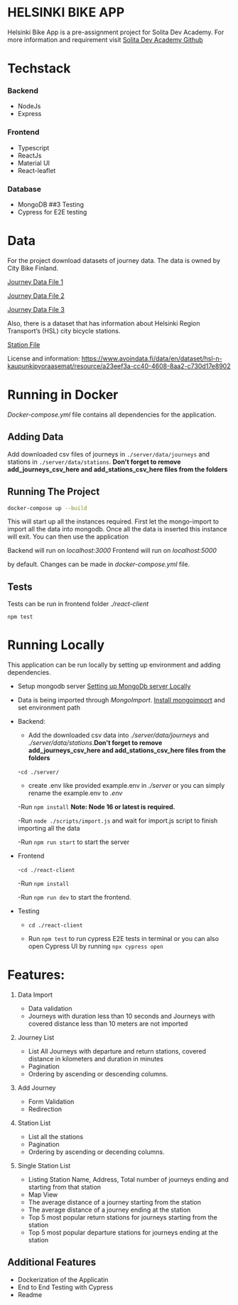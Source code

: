# **HELSINKI BIKE APP**

Helsinki Bike App is a pre-assignment project for Solita Dev Academy. For more information and requirement visit [Solita Dev Academy Github](https://github.com/solita/dev-academy-2023-exercise)

# Techstack
### Backend
- NodeJs
- Express
### Frontend
- Typescript
- ReactJs
- Material UI
- React-leaflet
### Database
- MongoDB
##3 Testing 
- Cypress for E2E testing

# Data 

For the project download datasets of journey data. The data is owned by City Bike Finland.

[Journey Data File 1](https://dev.hsl.fi/citybikes/od-trips-2021/2021-05.csv)

[Journey Data File 2](https://dev.hsl.fi/citybikes/od-trips-2021/2021-06.csv)

[Journey Data File 3](https://dev.hsl.fi/citybikes/od-trips-2021/2021-07.csv)

Also, there is a dataset that has information about Helsinki Region Transport’s (HSL) city bicycle stations.

[Station File ](https://opendata.arcgis.com/datasets/726277c507ef4914b0aec3cbcfcbfafc_0.csv)

License and information: https://www.avoindata.fi/data/en/dataset/hsl-n-kaupunkipyoraasemat/resource/a23eef3a-cc40-4608-8aa2-c730d17e8902

# Running in Docker
*Docker-compose.yml* file contains all dependencies for the application. 

## Adding Data
Add downloaded csv files of journeys in `./server/data/journeys` and stations in `./server/data/stations`. **Don't forget to __remove add_journeys_csv_here__ and add_stations_csv_here files from the folders** 

## Running The Project

```bash
docker-compose up --build
```
This will start up all the instances required. First let the mongo-import to import all the data into mongodb. Once all the data is inserted this instance will exit. You can then use the application

Backend will run on *localhost:3000*
Frontend will run on *localhost:5000*  

by default. Changes can be made in *docker-compose.yml* file. 

## Tests

Tests can be run in frontend folder *./react-client*

`npm test`  

# Running Locally

This application can be run locally by setting up environment and adding dependencies. 

- Setup mongodb server [Setting up MongoDb server Locally](https://www.mongodb.com/docs/manual/administration/install-community/)
- Data is being imported through *MongoImport*. [Install mongoimport](https://www.mongodb.com/docs/database-tools/mongoimport/) and set environment path

- Backend: 

  - Add the downloaded csv data into *./server/data/journeys* and *./server/data/stations*.**Don't forget to __remove add_journeys_csv_here__ and add_stations_csv_here files from the folders** 


  -`cd ./server/`
  
  - create .env like provided example.env in *./server* or you can simply rename the example.env to *.env* 

  -Run `npm install` **Note: Node 16 or latest is required.**

  -Run `node ./scripts/import.js` and wait for import.js script to finish importing all the data

  -Run `npm run start` to start the server

- Frontend 

  -`cd ./react-client` 

  -Run `npm install` 

  -Run `npm run dev` to start the frontend. 

- Testing

  - `cd ./react-client`

  - Run `npm test` to run cypress E2E tests in terminal or you can also open Cypress UI by running `npx cypress open` 


# Features: 

1. Data Import 

   - Data validation
   - Journeys with duration less than 10 seconds and Journeys with covered distance less than 10 meters are not imported 

2. Journey List
   - List All Journeys with departure and return stations, covered distance in kilometers and duration in minutes
    - Pagination 
    - Ordering by ascending or descending columns.

3. Add Journey 
   - Form Validation
   - Redirection
 
4. Station List 
   - List all the stations 
   - Pagination 
   - Ordering by ascending or decending columns.
 
5. Single Station List
   - Listing Station Name, Address, Total number of journeys ending and starting from that station
   - Map View 
   - The average distance of a journey starting from the station
   - The average distance of a journey ending at the station
   - Top 5 most popular return stations for journeys starting from the station
   - Top 5 most popular departure stations for journeys ending at the station
 
## Additional Features

- Dockerization of the Applicatin 
- End to End Testing with Cypress
- Readme
